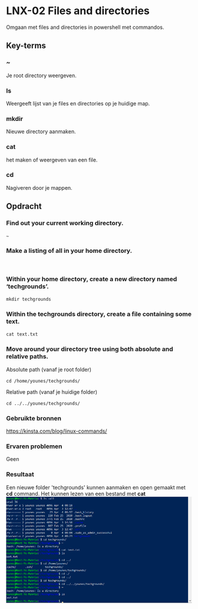 # LNX-02 Files and directories  
Omgaan met files and directories in powershell met commandos.

## Key-terms

### ~  
Je root directory weergeven.  

### ls  
Weergeeft lijst van je files en directories op je huidige map. 

### mkdir  
Nieuwe directory aanmaken.  

### cat  
het maken of weergeven van een file.

### cd  
Nagiveren door je mappen.  

## Opdracht

### Find out your current working directory.  
```
~
```

### Make a listing of all   in your home directory.  
`` ``
### Within your home directory, create a new directory named ‘techgrounds’.  
```
mkdir techgrounds
```

### Within the techgrounds directory, create a file containing some text.  
```
cat text.txt
```

### Move around your directory tree using both absolute and relative paths.  
Absolute path (vanaf je root folder) 
```
cd /home/younes/techgrounds/  
```

Relative path (vanaf je huidige folder)
```
cd ../../younes/techgrounds/
```

### Gebruikte bronnen  
https://kinsta.com/blog/linux-commands/

### Ervaren problemen  
Geen

### Resultaat
Een nieuwe folder 'techgrounds' kunnen aanmaken en open gemaakt met **cd** command. Het kunnen lezen van een bestand met **cat**
![resultaat](/00_includes/LNX-02-resultaat.png "resultaat")
